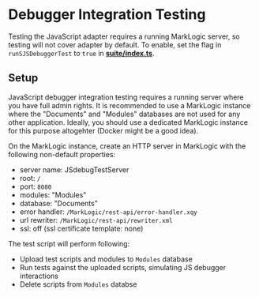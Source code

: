 # Debugger Integration Testing

Testing the JavaScript adapter requires a running MarkLogic server, so testing will not cover adapter by default.
To enable, set the flag in `runSJSDebuggerTest` to `true` in [**suite/index.ts**](suite/index.ts).

## Setup

JavaScript debugger integration testing requires a running server where you have full admin rights.
It is recommended to use a MarkLogic instance where the "Documents" and "Modules" databases are not used for any other application.
Ideally, you should use a dedicated MarkLogic instance for this purpose altogehter (Docker might be a good idea).

On the MarkLogic instance, create an HTTP server in MarkLogic with the following non-default properties:

- server name: JSdebugTestServer
- root: `/`
- port: `8080`
- modules: "Modules"
- database: "Documents"
- error handler: `/MarkLogic/rest-api/error-handler.xqy`
- url rewriter: `/MarkLogic/rest-api/rewriter.xml`
- ssl: off (ssl certificate template: none)


The test script will perform following:

- Upload test scripts and modules to `Modules` database
- Run tests against the uploaded scripts, simulating JS debugger interactions
- Delete scripts from `Modules` databse
